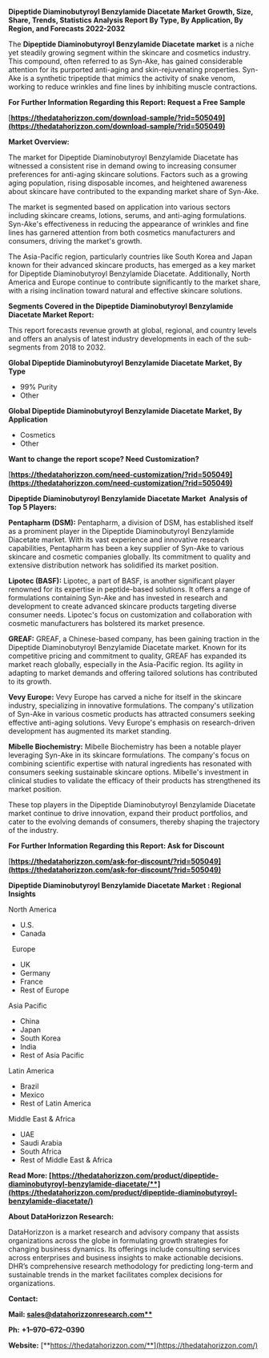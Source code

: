 ﻿**Dipeptide Diaminobutyroyl Benzylamide Diacetate  Market Growth, Size, Share, Trends, Statistics Analysis Report By Type, By Application, By Region, and Forecasts 2022-2032**


The **Dipeptide Diaminobutyroyl Benzylamide Diacetate market** is a niche yet steadily growing segment within the skincare and cosmetics industry. This compound, often referred to as Syn-Ake, has gained considerable attention for its purported anti-aging and skin-rejuvenating properties. Syn-Ake is a synthetic tripeptide that mimics the activity of snake venom, working to reduce wrinkles and fine lines by inhibiting muscle contractions.

**For Further Information Regarding this Report: Request a Free Sample**	

[**https://thedatahorizzon.com/download-sample/?rid=505049](https://thedatahorizzon.com/download-sample/?rid=505049)** 

**Market Overview:**

The market for Dipeptide Diaminobutyroyl Benzylamide Diacetate has witnessed a consistent rise in demand owing to increasing consumer preferences for anti-aging skincare solutions. Factors such as a growing aging population, rising disposable incomes, and heightened awareness about skincare have contributed to the expanding market share of Syn-Ake.

The market is segmented based on application into various sectors including skincare creams, lotions, serums, and anti-aging formulations. Syn-Ake's effectiveness in reducing the appearance of wrinkles and fine lines has garnered attention from both cosmetics manufacturers and consumers, driving the market's growth.

The Asia-Pacific region, particularly countries like South Korea and Japan known for their advanced skincare products, has emerged as a key market for Dipeptide Diaminobutyroyl Benzylamide Diacetate. Additionally, North America and Europe continue to contribute significantly to the market share, with a rising inclination toward natural and effective skincare solutions.

**Segments Covered in the Dipeptide Diaminobutyroyl Benzylamide Diacetate Market Report:** 

This report forecasts revenue growth at global, regional, and country levels and offers an analysis of latest industry developments in each of the sub-segments from 2018 to 2032.

**Global Dipeptide Diaminobutyroyl Benzylamide Diacetate Market, By Type**

- 99% Purity
- Other

**Global Dipeptide Diaminobutyroyl Benzylamide Diacetate Market, By Application**

- Cosmetics
- Other

**Want to change the report scope? Need Customization?**

[**https://thedatahorizzon.com/need-customization/?rid=505049](https://thedatahorizzon.com/need-customization/?rid=505049)** 

**Dipeptide Diaminobutyroyl Benzylamide Diacetate Market  Analysis of Top 5 Players:**

**Pentapharm (DSM):** Pentapharm, a division of DSM, has established itself as a prominent player in the Dipeptide Diaminobutyroyl Benzylamide Diacetate market. With its vast experience and innovative research capabilities, Pentapharm has been a key supplier of Syn-Ake to various skincare and cosmetic companies globally. Its commitment to quality and extensive distribution network has solidified its market position.

**Lipotec (BASF):** Lipotec, a part of BASF, is another significant player renowned for its expertise in peptide-based solutions. It offers a range of formulations containing Syn-Ake and has invested in research and development to create advanced skincare products targeting diverse consumer needs. Lipotec's focus on customization and collaboration with cosmetic manufacturers has bolstered its market presence.

**GREAF:** GREAF, a Chinese-based company, has been gaining traction in the Dipeptide Diaminobutyroyl Benzylamide Diacetate market. Known for its competitive pricing and commitment to quality, GREAF has expanded its market reach globally, especially in the Asia-Pacific region. Its agility in adapting to market demands and offering tailored solutions has contributed to its growth.

**Vevy Europe:** Vevy Europe has carved a niche for itself in the skincare industry, specializing in innovative formulations. The company's utilization of Syn-Ake in various cosmetic products has attracted consumers seeking effective anti-aging solutions. Vevy Europe's emphasis on research-driven development has augmented its market standing.

**Mibelle Biochemistry:** Mibelle Biochemistry has been a notable player leveraging Syn-Ake in its skincare formulations. The company's focus on combining scientific expertise with natural ingredients has resonated with consumers seeking sustainable skincare options. Mibelle's investment in clinical studies to validate the efficacy of their products has strengthened its market position.

These top players in the Dipeptide Diaminobutyroyl Benzylamide Diacetate market continue to drive innovation, expand their product portfolios, and cater to the evolving demands of consumers, thereby shaping the trajectory of the industry.

**For Further Information Regarding this Report: Ask for Discount**	

[**https://thedatahorizzon.com/ask-for-discount/?rid=505049](https://thedatahorizzon.com/ask-for-discount/?rid=505049)** 

**Dipeptide Diaminobutyroyl Benzylamide Diacetate Market : Regional Insights**

North America

- U.S.
- Canada

` `Europe

- UK
- Germany
- France
- Rest of Europe

Asia Pacific

- China
- Japan
- South Korea
- India
- Rest of Asia Pacific

Latin America

- Brazil
- Mexico
- Rest of Latin America

Middle East & Africa

- UAE
- Saudi Arabia
- South Africa
- Rest of Middle East & Africa

**Read More: [https://thedatahorizzon.com/product/dipeptide-diaminobutyroyl-benzylamide-diacetate/**](https://thedatahorizzon.com/product/dipeptide-diaminobutyroyl-benzylamide-diacetate/)** 

**About DataHorizzon Research:**

DataHorizzon is a market research and advisory company that assists organizations across the globe in formulating growth strategies for changing business dynamics. Its offerings include consulting services across enterprises and business insights to make actionable decisions. DHR’s comprehensive research methodology for predicting long-term and sustainable trends in the market facilitates complex decisions for organizations.

**Contact:**

**Mail: [sales@datahorizzonresearch.com**](mailto:sales@datahorizzonresearch.com)**

**Ph:** **+1–970–672–0390**

**Website:** [**https://thedatahorizzon.com/**](https://thedatahorizzon.com/)


